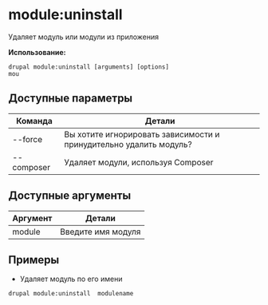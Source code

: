 # module:uninstall
Удаляет модуль или модули из приложения

**Использование:**
```
drupal module:uninstall [arguments] [options]
mou
```

## Доступные параметры
Команда | Детали
-------|-------------
--force | Вы хотите игнорировать зависимости и принудительно удалить модуль?
--composer | Удаляет модули, используя Composer

## Доступные аргументы
Аргумент | Детали
---------|-------------
module | Введите имя модуля

## Примеры
* Удаляет модуль по его имени
```
drupal module:uninstall  modulename
```
